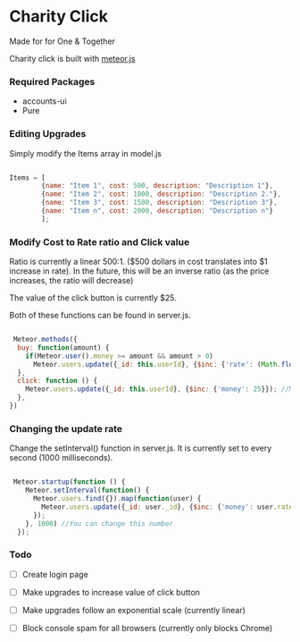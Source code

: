 # Charity Click


Made for for One &amp; Together


Charity click is built with [meteor.js](https://www.meteor.com)

### Required Packages

- accounts-ui
- Pure

### Editing Upgrades 

Simply modify the Items array in model.js

```javascript

Items = [
		{name: "Item 1", cost: 500, description: "Description 1"}, 
		{name: "Item 2", cost: 1000, description: "Description 2."}, 
		{name: "Item 3", cost: 1500, description: "Description 3"}, 
		{name: "Item n", cost: 2000, description: "Description n"}
		];

```

### Modify Cost to Rate ratio and Click value

Ratio is currently  a linear 500:1. ($500 dollars in cost translates into $1 increase in rate). In the future, this will be an inverse ratio (as the price increases, the ratio will decrease)

The value of the click button is currently $25.

Both of these functions can be found in server.js.

```javascript

 Meteor.methods({
  buy: function(amount) {
    if(Meteor.user().money >= amount && amount > 0) 
      Meteor.users.update({_id: this.userId}, {$inc: {'rate': (Math.floor(amount/500)), 'money': (0-amount)}}); //Change the ratio of cost to rate
  },
  click: function () {
    Meteor.users.update({_id: this.userId}, {$inc: {'money': 25}}); //Modify the click value
  },
})

```

### Changing the update rate 

Change the setInterval() function in server.js. It is currently set to every second (1000 milliseconds).

```javascript

 Meteor.startup(function () {
    Meteor.setInterval(function() {
      Meteor.users.find({}).map(function(user) {
        Meteor.users.update({_id: user._id}, {$inc: {'money': user.rate}})
      });
    }, 1000) //You can change this number
  });

```

### Todo

- [ ] Create login page
- [ ] Make upgrades to increase value of click button
- [ ] Make upgrades follow an exponential scale (currently linear)
- [ ] Block console spam for all browsers (currently only blocks Chrome)



